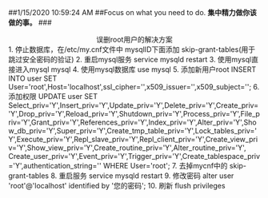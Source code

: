 ##1/15/2020 10:59:24 AM 
##Focus on what you need to do.
**集中精力做你该做的事。**
###<center>误删root用户的解决方案</center>
	1. 停止数据库，在/etc/my.cnf文件中 mysqlID下面添加
		skip-grant-tables(用于跳过安全密码的验证)
	2. 重启mysql服务
		service mysqld restart
	3. 使用mysql直接进入mysql
		mysql
	4. 使用mysql数据库
		use mysql
	5. 添加新用户root
		INSERT INTO user SET User='root',Host='localhost',ssl_cipher='',x509_issuer='',x509_subject='';
	6. 添加权限
		UPDATE user SET Select_priv='Y',Insert_priv='Y',Update_priv='Y',Delete_priv='Y',Create_priv='Y',Drop_priv='Y',Reload_priv='Y',Shutdown_priv='Y',Process_priv='Y',File_priv='Y',Grant_priv='Y',References_priv='Y',Index_priv='Y',Alter_priv='Y',Show_db_priv='Y',Super_priv='Y',Create_tmp_table_priv='Y',Lock_tables_priv='Y',Execute_priv='Y',Repl_slave_priv='Y',Repl_client_priv='Y',Create_view_priv='Y',Show_view_priv='Y',Create_routine_priv='Y',Alter_routine_priv='Y', Create_user_priv='Y',Event_priv='Y',Trigger_priv='Y',Create_tablespace_priv='Y',authentication_string='' WHERE User='root';
	7. 去掉mycnf中的
		skip-grant-tables
	8. 重启服务
		service mysqld restart
	9. 修改密码
		alter user 'root'@'localhost' identified by '您的密码';
	10. 刷新
		flush privileges

